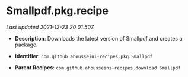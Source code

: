 # Smallpdf.pkg.recipe

_Last updated 2021-12-23 20:01:50Z_

- **Description**: Downloads the latest version of Smallpdf and creates a package.

- **Identifier**: `com.github.ahousseini-recipes.pkg.Smallpdf`

- **Parent Recipes**: `com.github.ahousseini-recipes.download.Smallpdf`
